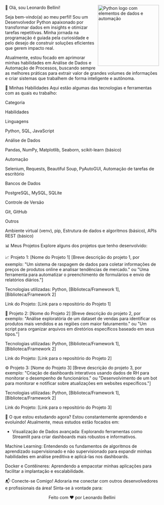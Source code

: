 🐍 Olá, sou Leonardo Bellini!
<img align="right" src="https://lginfo.com.br/site/wp-content/uploads/2023/10/Python-Symbol-1024x576.png" width="200" alt="Python logo com elementos de dados e automação">

Seja bem-vindo(a) ao meu perfil! Sou um Desenvolvedor Python apaixonado por transformar dados em insights e otimizar tarefas repetitivas. Minha jornada na programação é guiada pela curiosidade e pelo desejo de construir soluções eficientes que gerem impacto real.

Atualmente, estou focado em aprimorar minhas habilidades em Análise de Dados e Automação de Processos, buscando sempre as melhores práticas para extrair valor de grandes volumes de informações e criar sistemas que trabalhem de forma inteligente e autônoma.

🚀 Minhas Habilidades
Aqui estão algumas das tecnologias e ferramentas com as quais eu trabalho:

Categoria

Habilidades

Linguagens

Python, SQL, JavaScript

Análise de Dados

Pandas, NumPy, Matplotlib, Seaborn, scikit-learn (básico)

Automação

Selenium, Requests, Beautiful Soup, PyAutoGUI, Automação de tarefas de escritório

Bancos de Dados

PostgreSQL, MySQL, SQLite

Controle de Versão

Git, GitHub

Outros

Ambiente virtual (venv), pip, Estrutura de dados e algoritmos (básico), APIs REST (básico)

📊 Meus Projetos
Explore alguns dos projetos que tenho desenvolvido:

📈 Projeto 1: [Nome do Projeto 1]
[Breve descrição do projeto 1, por exemplo: "Um sistema de raspagem de dados para coletar informações de preços de produtos online e analisar tendências de mercado." ou "Uma ferramenta para automatizar o preenchimento de formulários e envio de relatórios diários."]

Tecnologias utilizadas: Python, [Biblioteca/Framework 1], [Biblioteca/Framework 2]

Link do Projeto: [Link para o repositório do Projeto 1]

🤖 Projeto 2: [Nome do Projeto 2]
[Breve descrição do projeto 2, por exemplo: "Análise exploratória de um dataset de vendas para identificar os produtos mais vendidos e as regiões com maior faturamento." ou "Um script para organizar arquivos em diretórios específicos baseado em seus tipos."]

Tecnologias utilizadas: Python, [Biblioteca/Framework 1], [Biblioteca/Framework 2]

Link do Projeto: [Link para o repositório do Projeto 2]

⚙️ Projeto 3: [Nome do Projeto 3]
[Breve descrição do projeto 3, por exemplo: "Criação de dashboards interativos usando dados de RH para monitorar o desempenho de funcionários." ou "Desenvolvimento de um bot para monitorar e notificar sobre atualizações em websites específicos."]

Tecnologias utilizadas: Python, [Biblioteca/Framework 1], [Biblioteca/Framework 2]

Link do Projeto: [Link para o repositório do Projeto 3]

🌱 O que estou estudando agora?
Estou constantemente aprendendo e evoluindo! Atualmente, meus estudos estão focados em:

* Visualização de Dados avançada: Explorando ferramentas como Streamlit para criar dashboards mais robustos e informativos.

Machine Learning: Entendendo os fundamentos de algoritmos de aprendizado supervisionado e não supervisionado para expandir minhas habilidades em análise preditiva e aplicá-las nos dashboards.

Docker e Contêineres: Aprendendo a empacotar minhas aplicações para facilitar a implantação e escalabilidade.

📬 Conecte-se Comigo!
Adoraria me conectar com outros desenvolvedores e profissionais da área! Sinta-se à vontade para:

[]([https://www.google.com/search?q=https://www.linkedin.com/in/leonardo-bellini-oliveira/])

[](mailto:[belini.leonardo@gmail.com])

<p align="center">Feito com ❤️ por Leonardo Bellini</p>
